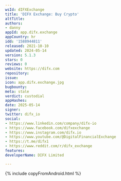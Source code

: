 ```yaml
---
wsId: dIFXExchange
title: 'DIFX Exchange: Buy Crypto'
altTitle: 
authors:
- danny
appId: app.difx.exchange
appCountry: hr
idd: '1588944811'
released: 2021-10-10
updated: 2024-05-14
version: 5.1.3
stars: 0
reviews: 0
website: https://difx.com
repository: 
issue: 
icon: app.difx.exchange.jpg
bugbounty: 
meta: stale
verdict: custodial
appHashes: 
date: 2025-05-14
signer: 
twitter: difx_io
social:
- https://www.linkedin.com/company/difx-io
- https://www.facebook.com/difxexchange
- https://www.instagram.com/difx.io
- https://www.youtube.com/@DigitalFinancialExchange
- https://t.me/difx1
- https://www.reddit.com/r/difx_exchange
features: 
developerName: DIFX Limited

---
```


{% include copyFromAndroid.html %}

